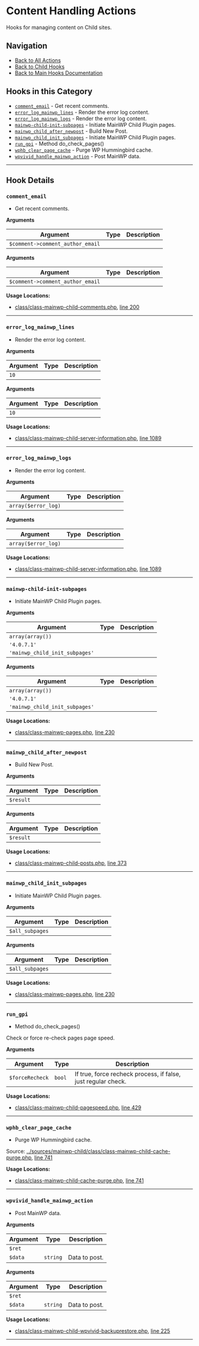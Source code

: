 # Content Handling Actions

Hooks for managing content on Child sites.

## Navigation

- [Back to All Actions](../index.md)
- [Back to Child Hooks](../../index.md)
- [Back to Main Hooks Documentation](../../../index.md)

## Hooks in this Category

- [`comment_email`](#comment-email) - Get recent comments.
- [`error_log_mainwp_lines`](#error-log-mainwp-lines) - Render the error log content.
- [`error_log_mainwp_logs`](#error-log-mainwp-logs) - Render the error log content.
- [`mainwp-child-init-subpages`](#mainwp-child-init-subpages) - Initiate MainWP Child Plugin pages.
- [`mainwp_child_after_newpost`](#mainwp-child-after-newpost) - Build New Post.
- [`mainwp_child_init_subpages`](#mainwp-child-init-subpages) - Initiate MainWP Child Plugin pages.
- [`run_gpi`](#run-gpi) - Method do_check_pages()
- [`wphb_clear_page_cache`](#wphb-clear-page-cache) - Purge WP Hummingbird cache.
- [`wpvivid_handle_mainwp_action`](#wpvivid-handle-mainwp-action) - Post MainWP data.

---

## Hook Details

<a id='comment-email'></a>
### `comment_email`

* Get recent comments.

**Arguments**

Argument | Type | Description
-------- | ---- | -----------
`$comment->comment_author_email` |  |

**Arguments**

Argument | Type | Description
-------- | ---- | -----------
`$comment->comment_author_email` |  |

**Usage Locations:**

- [class/class-mainwp-child-comments.php](https://github.com/mainwp/mainwp-child/blob/master/class/class-mainwp-child-comments.php), [line 200](https://github.com/mainwp/mainwp-child/blob/master/class/class-mainwp-child-comments.php#L200)

---

<a id='error-log-mainwp-lines'></a>
### `error_log_mainwp_lines`

* Render the error log content.

**Arguments**

Argument | Type | Description
-------- | ---- | -----------
`10` |  |

**Arguments**

Argument | Type | Description
-------- | ---- | -----------
`10` |  |

**Usage Locations:**

- [class/class-mainwp-child-server-information.php](https://github.com/mainwp/mainwp-child/blob/master/class/class-mainwp-child-server-information.php), [line 1089](https://github.com/mainwp/mainwp-child/blob/master/class/class-mainwp-child-server-information.php#L1089)

---

<a id='error-log-mainwp-logs'></a>
### `error_log_mainwp_logs`

* Render the error log content.

**Arguments**

Argument | Type | Description
-------- | ---- | -----------
`array($error_log)` |  |

**Arguments**

Argument | Type | Description
-------- | ---- | -----------
`array($error_log)` |  |

**Usage Locations:**

- [class/class-mainwp-child-server-information.php](https://github.com/mainwp/mainwp-child/blob/master/class/class-mainwp-child-server-information.php), [line 1089](https://github.com/mainwp/mainwp-child/blob/master/class/class-mainwp-child-server-information.php#L1089)

---

<a id='mainwp-child-init-subpages'></a>
### `mainwp-child-init-subpages`

* Initiate MainWP Child Plugin pages.

**Arguments**

Argument | Type | Description
-------- | ---- | -----------
`array(array())` |  | 
`'4.0.7.1'` |  | 
`'mainwp_child_init_subpages'` |  |

**Arguments**

Argument | Type | Description
-------- | ---- | -----------
`array(array())` |  | 
`'4.0.7.1'` |  | 
`'mainwp_child_init_subpages'` |  |

**Usage Locations:**

- [class/class-mainwp-pages.php](https://github.com/mainwp/mainwp-child/blob/master/class/class-mainwp-pages.php), [line 230](https://github.com/mainwp/mainwp-child/blob/master/class/class-mainwp-pages.php#L230)

---

<a id='mainwp-child-after-newpost'></a>
### `mainwp_child_after_newpost`

* Build New Post.

**Arguments**

Argument | Type | Description
-------- | ---- | -----------
`$result` |  |

**Arguments**

Argument | Type | Description
-------- | ---- | -----------
`$result` |  |

**Usage Locations:**

- [class/class-mainwp-child-posts.php](https://github.com/mainwp/mainwp-child/blob/master/class/class-mainwp-child-posts.php), [line 373](https://github.com/mainwp/mainwp-child/blob/master/class/class-mainwp-child-posts.php#L373)

---

<a id='mainwp-child-init-subpages'></a>
### `mainwp_child_init_subpages`

* Initiate MainWP Child Plugin pages.

**Arguments**

Argument | Type | Description
-------- | ---- | -----------
`$all_subpages` |  |

**Arguments**

Argument | Type | Description
-------- | ---- | -----------
`$all_subpages` |  |

**Usage Locations:**

- [class/class-mainwp-pages.php](https://github.com/mainwp/mainwp-child/blob/master/class/class-mainwp-pages.php), [line 230](https://github.com/mainwp/mainwp-child/blob/master/class/class-mainwp-pages.php#L230)

---

<a id='run-gpi'></a>
### `run_gpi`

* Method do_check_pages()

Check or force re-check pages page speed.

**Arguments**

Argument | Type | Description
-------- | ---- | -----------
`$forceRecheck` | `bool` | If true, force recheck process, if false, just regular check.

**Usage Locations:**

- [class/class-mainwp-child-pagespeed.php](https://github.com/mainwp/mainwp-child/blob/master/class/class-mainwp-child-pagespeed.php), [line 429](https://github.com/mainwp/mainwp-child/blob/master/class/class-mainwp-child-pagespeed.php#L429)

---

<a id='wphb-clear-page-cache'></a>
### `wphb_clear_page_cache`

* Purge WP Hummingbird cache.

Source: [../sources/mainwp-child/class/class-mainwp-child-cache-purge.php](class/class-mainwp-child-cache-purge.php), [line 741](class/class-mainwp-child-cache-purge.php#L741-L756)

**Usage Locations:**

- [class/class-mainwp-child-cache-purge.php](https://github.com/mainwp/mainwp-child/blob/master/class/class-mainwp-child-cache-purge.php), [line 741](https://github.com/mainwp/mainwp-child/blob/master/class/class-mainwp-child-cache-purge.php#L741)

---

<a id='wpvivid-handle-mainwp-action'></a>
### `wpvivid_handle_mainwp_action`

* Post MainWP data.

**Arguments**

Argument | Type | Description
-------- | ---- | -----------
`$ret` |  | 
`$data` | `string` | Data to post.

**Arguments**

Argument | Type | Description
-------- | ---- | -----------
`$ret` |  | 
`$data` | `string` | Data to post.

**Usage Locations:**

- [class/class-mainwp-child-wpvivid-backuprestore.php](https://github.com/mainwp/mainwp-child/blob/master/class/class-mainwp-child-wpvivid-backuprestore.php), [line 225](https://github.com/mainwp/mainwp-child/blob/master/class/class-mainwp-child-wpvivid-backuprestore.php#L225)

---


